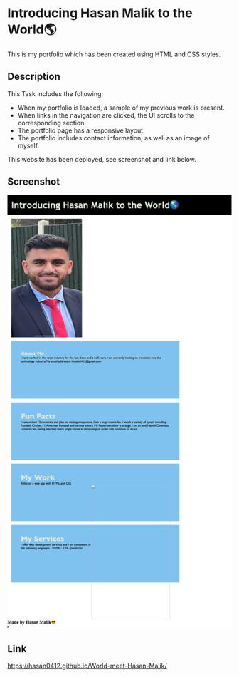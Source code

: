 # Introducing Hasan Malik to the World🌎

This is my portfolio which has been created using HTML and CSS styles.

## Description

This Task includes the following:
- When my portfolio is loaded, a sample of my previous work is present.
- When links in the navigation are clicked, the UI scrolls to the corresponding section.
- The portfolio page has a responsive layout.
- The portfolio includes contact information, as well as an image of myself.

This website has been deployed, see screenshot and link below.

## Screenshot

![screenshot](/img/localhost_52330_index.html.png)

## Link

https://hasan0412.github.io/World-meet-Hasan-Malik/
